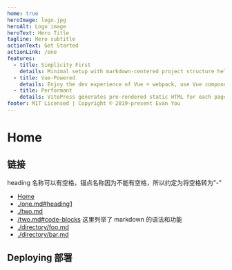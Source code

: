 ```yaml
---
home: true
heroImage: logo.jpg
heroAlt: Logo image
heroText: Hero Title
tagline: Hero subtitle
actionText: Get Started
actionLink: /one
features:
  - title: Simplicity First
    details: Minimal setup with markdown-centered project structure helps you focus on writing.
  - title: Vue-Powered
    details: Enjoy the dev experience of Vue + webpack, use Vue components in markdown, and develop custom themes with Vue.
  - title: Performant
    details: VitePress generates pre-rendered static HTML for each page, and runs as an SPA once a page is loaded.
footer: MIT Licensed | Copyright © 2019-present Evan You
---
```


# Home

## 链接

heading 名称可以有空格，锚点名称因为不能有空格，所以约定为将空格转为"-"

- [Home](/)
- [./one.md#heading1](./one.md#heading1)
- [./two.md](./two.md)
- [/two.md#code-blocks](two.md#code-blocks) 这里列举了 markdown 的语法和功能
- [./directory/foo.md](./directory/foo.md)
- [./directory/bar.md](./directory/bar.md)

## Deploying 部署
